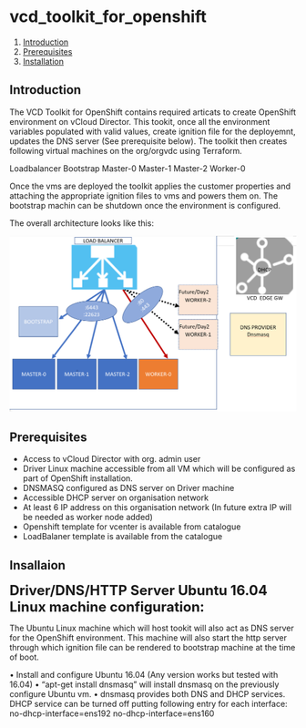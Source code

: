 # vcd_toolkit_for_openshift
1.  [Introduction](#introduction)
2.  [Prerequisites](#Prerequisites)
3.  [Installation](#installation)
## Introduction
The VCD Toolkit for OpenShift contains required articats to create OpenShift environment on vCloud Director. This tookit, once all the environment variables populated with valid values, create ignition file for the deployemnt, updates the DNS server (See prerequisite below). The toolkit then creates following virtual machines on the org/orgvdc using Terraform.

Loadbalancer
Bootstrap 
Master-0 
Master-1
Master-2
Worker-0

Once the vms are deployed the toolkit applies the customer properties and attaching the appropriate ignition files to vms and powers them on. The bootstrap machin can be shutdown once the environment is configured.

The overall architecture looks like this:
<p align="center">
<img alt="st-v2" src="Images/Arch.png"/>
</p>

## Prerequisites
* Access to vCloud Director with org. admin user
* Driver Linux machine accessible from all VM which will be configured as part of OpenShift installation.
* DNSMASQ configured as DNS server on Driver machine
* Accessible DHCP server on organisation network 
* At least 6 IP address on this organisation network (In future extra IP will be needed as worker node added)
* Openshift template for vcenter is available from catalogue
* LoadBalaner template is available from the catalogue

## Insallaion
<b>
  <font size="+2">
Driver/DNS/HTTP Server Ubuntu 16.04 Linux machine configuration:
  </font>
</b>

The Ubuntu Linux machine which will host tookit will also act as DNS server for the OpenShift environment. This machine will also start the http server through which ignition file can be rendered to bootstrap machine at the time of boot.

•	Install and configure Ubuntu 16.04 (Any version works but tested with 16.04)
•	“apt-get install dnsmasq”   will install dnsmasq on the previously configure Ubuntu vm.
•	dnsmasq provides both DNS and DHCP services. DHCP service can be turned off putting following entry for each interface:
no-dhcp-interface=ens192
no-dhcp-interface=ens160



